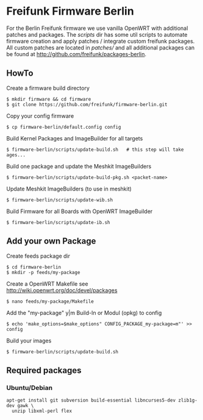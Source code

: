Freifunk Firmware Berlin
========================

For the Berlin Freifunk firmware we use vanilla OpenWRT with additional patches
and packages. The *scripts* dir has some util scripts to automate firmware
creation and apply patches / integrate custom freifunk packages. All custom
patches are located in *patches/* and all additional packages can be found at
http://github.com/freifunk/packages-berlin.

HowTo
-----

Create a firmware build directory
```
$ mkdir firmware && cd firmware
$ git clone https://github.com/freifunk/firmware-berlin.git
```

Copy your config firmware
```
$ cp firmware-berlin/default.config config
```

Build Kernel Packages and ImageBuilder for all targets
```
$ firmware-berlin/scripts/update-build.sh   # this step will take ages...
```

Build one package and update the Meshkit ImageBuilders
```
$ firmware-berlin/scripts/update-build-pkg.sh <packet-name>
```

Update Meshkit ImageBuilders (to use in meshkit)
```
$ firmware-berlin/scripts/update-wib.sh
```

Build Firmware for all Boards with OpenWRT ImageBuilder
```
$ firmware-berlin/scripts/update-ib.sh
```


Add your own Package
--------------------

Create feeds package dir
```
$ cd firmware-berlin
$ mkdir -p feeds/my-package
```

Create a OpenWRT Makefile see http://wiki.openwrt.org/doc/devel/packages
```
$ nano feeds/my-package/Makefile
```

Add the "my-package" y|m Build-In or Modul (opkg) to config
```
$ echo 'make_options=$make_options" CONFIG_PACKAGE_my-package=m"' >> config
```

Build your images
```
$ firmware-berlin/scripts/update-build.sh
```


## Required packages
### Ubuntu/Debian
```
apt-get install git subversion build-essential libncurses5-dev zlib1g-dev gawk \
  unzip libxml-perl flex
```
